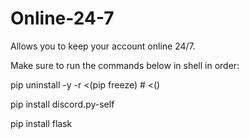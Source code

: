 # Online-24-7
Allows you to keep your account online 24/7.

Make sure to run the commands below in shell in order:

pip uninstall -y -r <(pip freeze) # <()

pip install discord.py-self

pip install flask

